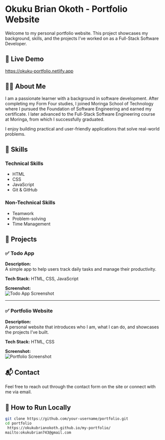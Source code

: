 # Okuku Brian Okoth - Portfolio Website

Welcome to my personal portfolio website. This project showcases my background, skills, and the projects I’ve worked on as a Full-Stack Software Developer.

## 🔗 Live Demo

https://okuku-portfolio.netlify.app

## 🧑‍💻 About Me

I am a passionate learner with a background in software development. After completing my Form Four studies, I joined Moringa School of Technology where I pursued the Foundation of Software Engineering and earned my certificate. I later advanced to the Full-Stack Software Engineering course at Moringa, from which I successfully graduated.

I enjoy building practical and user-friendly applications that solve real-world problems.

## 💼 Skills

### Technical Skills
- HTML
- CSS
- JavaScript
- Git & GitHub

### Non-Technical Skills
- Teamwork
- Problem-solving
- Time Management

## 📁 Projects

### ✅ Todo App

**Description:**  
A simple app to help users track daily tasks and manage their productivity.

**Tech Stack:** HTML, CSS, JavaScript

**Screenshot:**  
![Todo App Screenshot](https://via.placeholder.com/600x400?text=Todo+App+Screenshot)

---

### ✅ Portfolio Website

**Description:**  
A personal website that introduces who I am, what I can do, and showcases the projects I’ve built.

**Tech Stack:** HTML, CSS

**Screenshot:**  
![Portfolio Screenshot](https://via.placeholder.com/600x400?text=Portfolio+Website+Screenshot)

## 📬 Contact

Feel free to reach out through the contact form on the site or connect with me via email.

## 🚀 How to Run Locally

```bash
git clone https://github.com/your-username/portfolio.git
cd portfolio
 https://okukubrianokoth.github.io/my-portfolio/
mailto:okukubrian743@gmail.com
